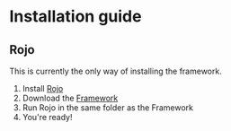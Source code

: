 # Installation guide

## Rojo

This is currently the only way of installing the framework.

1. Install [Rojo](https://github.com/rojo-rbx/rojo)
2. Download the [Framework](https://github.com/DontRevealMe/Framework)
3. Run Rojo in the same folder as the Framework
4. You're ready!
